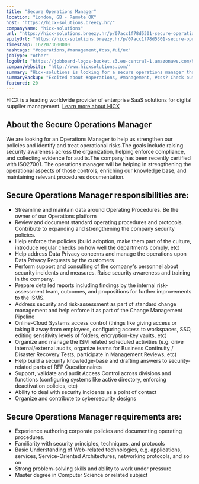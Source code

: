 ```yaml
---
title: "Secure Operations Manager"
location: "London, GB - Remote OK"
host: "https://hicx-solutions.breezy.hr/"
companyName: "hicx-solutions"
url: "https://hicx-solutions.breezy.hr/p/07acc1f78d5301-secure-operations-manager"
applyUrl: "https://hicx-solutions.breezy.hr/p/07acc1f78d5301-secure-operations-manager/apply"
timestamp: 1622073600000
hashtags: "#operations,#management,#css,#ui/ux"
jobType: "other"
logoUrl: "https://jobboard-logos-bucket.s3.eu-central-1.amazonaws.com/hicx-solutions"
companyWebsite: "http://www.hicxsolutions.com/"
summary: "Hicx-solutions is looking for a secure operations manager that has experience in: experience in: #operations, #management, #css."
summaryBackup: "Excited about #operations, #management, #css? Check out this job post!"
featured: 20
---
```


HICX is a leading worldwide provider of enterprise SaaS solutions for digital supplier management. [Learn more about HICX](https://hicx-solutions.breezy.hr/)

## About the Secure Operations Manager

We are looking for an Operations Manager to help us strengthen our policies and identify and treat operational risks.The goals include raising security awareness across the organization, helping enforce compliance, and collecting evidence for audits.The company has been recently certified with ISO27001. The operations manager will be helping in strengthening the operational aspects of those controls, enriching our knowledge base, and maintaining relevant procedures documentation.

## Secure Operations Manager responsibilities are:

*   Streamline and maintain data around Operating Procedures. Be the owner of our Operations platform
*   Review and document standard operating procedures and protocols. Contribute to expanding and strengthening the company security policies.
*   Help enforce the policies (build adoption, make them part of the culture, introduce regular checks on how well the departments comply, etc)
*   Help address Data Privacy concerns and manage the operations upon Data Privacy Requests by the customers
*   Perform support and consulting of the company's personnel about security incidents and measures. Raise security awareness and training in the company.
*   Prepare detailed reports including findings by the internal risk-assessment team, outcomes, and propositions for further improvements to the ISMS.
*   Address security and risk-assessment as part of standard change management and help enforce it as part of the Change Management Pipeline
*   Online-Cloud Systems access control (things like giving access or taking it away from employees, configuring access to workspaces, SSO, editing sensitivity levels of folders, encryption-key vaults, etc)
*   Organize and manage the ISM related scheduled activities (e.g. drive internal/external audits, organize teams for Business Continuity / Disaster Recovery Tests, participate in Management Reviews, etc)
*   Help build a security knowledge-base and drafting answers to security-related parts of RFP Questionnaires
*   Support, validate and audit Access Control across divisions and functions (configuring systems like active directory, enforcing deactivation policies, etc)
*   Ability to deal with security incidents as a point of contact
*   Organize and contribute to cybersecurity designs

## Secure Operations Manager requirements are:

*   Experience authoring corporate policies and documenting operating procedures.
*   Familiarity with security principles, techniques, and protocols
*   Basic Understanding of Web-related technologies, e.g. applications, services, Service-Oriented Architectures, networking protocols, and so on
*   Strong problem-solving skills and ability to work under pressure
*   Master degree in Computer Science or related subject
